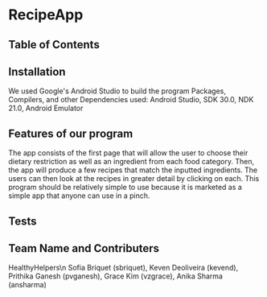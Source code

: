 # RecipeApp
## **Table of Contents**

## **Installation**
We used Google's Android Studio to build the program
Packages, Compilers, and other Dependencies used:
   Android Studio, SDK 30.0, NDK 21.0, Android Emulator
    
## **Features of our program**
The app consists of the first page that will allow the user to choose their dietary restriction as well as an ingredient from each food category. Then, the app will produce a few recipes that match the inputted ingredients. The users can then look at the recipes in greater detail by clicking on each. This program should be relatively simple to use because it is marketed as a simple app that anyone can use in a pinch.
  
## **Tests**

## **Team Name and Contributers**
HealthyHelpers\n
Sofia Briquet (sbriquet), Keven Deoliveira (kevend), Prithika Ganesh (pvganesh), Grace Kim (vzgrace), Anika Sharma (ansharma)

